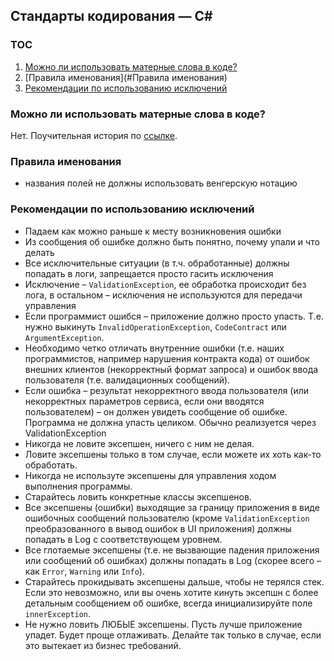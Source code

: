## Стандарты кодирования &mdash; C#

### TOC
1. [Можно ли использовать матерные слова в коде?](#Можно-ли-использовать-матерные-слова-в-коде)
1. [Правила именования](#Правила именования)
1. [Рекомендации по использованию исключений](#Рекомендации-по-использованию-исключений)

### Можно ли использовать матерные слова в коде?
Нет.
Поучительная история по [ссылке](https://mindbox.fogbugz.com/default.asp?W1418).
 
### Правила именования
- названия полей не должны использовать венгерскую нотацию

### Рекомендации по использованию исключений
- Падаем как можно раньше к месту возникновения ошибки
- Из сообщения об ошибке должно быть понятно, почему упали и что делать
- Все исключительные ситуации (в т.ч. обработанные) должны попадать в логи, запрещается просто гасить исключения
- Исключение – `ValidationException`, ее обработка происходит без лога, в остальном – исключения не используются для передачи управления
- Если программист ошибся – приложение должно просто упасть. Т.е. нужно выкинуть `InvalidOperationException`, `CodeContract` или `ArgumentException`.
- Необходимо четко отличать внутренние ошибки (т.е. наших программистов, например нарушения контракта кода) от ошибок внешних клиентов (некорректный формат запроса) и ошибок ввода пользователя (т.е. валидационных сообщений).
- Если ошибка – результат некорректного ввода пользователя (или некорректных параметров сервиса, если они вводятся пользователем) – он должен увидеть сообщение об ошибке. Программа не должна упасть целиком. Обычно реализуется через ValidationException
- Никогда не ловите эксепшен, ничего с ним не делая.
- Ловите эксепшены только в том случае, если можете их хоть как-то обработать.
- Никогда не используте эксепшены для управления ходом выполнения программы.
- Старайтесь ловить конкретные классы эксепшенов.
- Все эксепшены (ошибки) выходящие за границу приложения в виде ошибочных сообщений пользователю (кроме `ValidationException` преобразованного в вывод ошибок в UI приложения) должны попадать в Log с соответствующем уровнем.
- Все глотаемые эксепшены (т.е. не вызвающие падения приложения или сообщений об ошибках) должны попадать в Log (скорее всего – как `Error`, `Warning` или `Info`).
- Старайтесь прокидывать эксепшены дальше, чтобы не терялся стек. Если это невозможно, или вы очень хотите кинуть эксепшн с более детальным сообщением об ошибке, всегда инициализируйте поле `innerException`.
- Не нужно ловить ЛЮБЫЕ эксепшены. Пусть лучше приложение упадет. Будет проще отлаживать. Делайте так только в случае, если это вытекает из бизнес требований.
